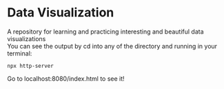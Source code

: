 # Data Visualization

A repository for learning and practicing interesting and beautiful data visualizations  
You can see the output by cd into any of the directory and running  in your terminal:

    npx http-server

Go to localhost:8080/index.html to see it!
